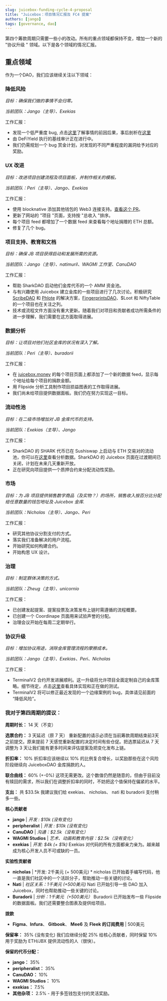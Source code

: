 ```yaml
---
slug: juicebox-funding-cycle-4-proposal
title: "Juicebox：项目情况汇报及 FC4 提案"
authors: [jango]
tags: [governance, dao]
---
```


第四个筹款周期只需要一些小的改动。所有的重点领域都保持不变，增加一个新的 "协议升级 " 领域。以下是各个领域的情况汇报。

## 重点领域

作为一个DAO，我们应该继续关注以下领域：

### 降低风险

*目标：确保我们做的事情不会归零。*

*当前团队：Jango（主导）、Exekias*

工作汇报：

- 发现一个低严重度 bug, 点击[这里](zh/blog/juicebox-postmortem-of-low-severity-bug-discovered-8-18-2021/)了解事情的前因后果，事后剖析在[这里](https://github.com/jbx-protocol/juice-security/blob/main/incidents/08-18-2021.md)
- 由 DeFiYield 执行的基线审计正在进行中。
- 我们仍需规划一个 bug 赏金计划，对发现的不同严重程度的漏洞给予对应的奖励。

### UX 改进

*目标：改进项目创建流程及项目面板，并制作相关的模板。*

*当前团队：Peri（主导）、Jango、Exekias*

工作汇报：

- 使用 blocknative 添加其他钱包的 Web3 连接支持。[查看这个 PR](https://github.com/jbx-protocol/juice-juicehouse/pull/105)。
- 更新了网站的 "项目 "页面，支持按 "总收入 "排序。
- 每个项目 feed 都增加了一个数据 feed 来查看每个地址捐赠的 ETH 总额。
- 修复了几个 bug。

### 项目支持、教育和文档

*目标：确保 JB 项目获得启动和发展所需的资源。*

*当前团队：Jango（主导）、natimuril、WAGMI 工作室、CanuDAO*

工作汇报：

- 帮助 SharkDAO 启动他们金库代币的一个 AMM 资金池。
- 与有兴趣使用 Juicebox 建立金库的一些项目进行了几次讨论。积极研究 [ScribeDAO](https://twitter.com/scribedao) 和 [Phlote](https://phlote.xyz/) 的解决方案，[FingerprintsDAO](https://twitter.com/FingerprintsDAO)、$Loot 和 NiftyTable 的一个项目也在关注之列。
- 技术或流程文件方面没有重大更新。随着我们对项目和贡献者成功所需条件的进一步理解，我们需要在这方面取得进展。

### 数据分析

*目标：让项目对他们社区金库的状况有深入了解。*

*当前团队：Peri（主导）、buradorii*

工作汇报：

- 在 [juicebox.money](https://juicebox.money/) 的每个项目页面上都添加了一个新的数据 feed，显示每个地址给每个项目的捐款金额。
- 用 Flipside 分析工具制作项目损益图表的工作取得进展。
- 我们尚未给项目提供数据面板。我们仍在努力实现这一目标。

### 流动性池

*目标：在二级市场增加对 JB 金库代币的支持。*

*当前团队：Exekias（主导）、Jango*

工作汇报：

- SharkDAO 的 SHARK 代币已在 Sushiswap 上启动与 ETH 交易对的流动池，你可以在[这里](https://analytics.sushi.com/tokens/0x232afce9f1b3aae7cb408e482e847250843db931)查看分析数据。SharkDAO 的 Juicebox 页面在过渡期间已关闭，计划在未来几天重新开放。
- 正在研究向项目提供一个质押合约来分配流动性奖励。

### 市场

*目标：为 JB 项目提供销售数字商品（及实物？）的场所，销售收入按百分比分配给任意数量的钱包地址及 Juicebox 金库.*

*当前团队：Nicholas（主导）、Jango、Peri*

工作汇报：

- 研究其他协议分割支付的方式。
- 落实我们准备解决的用户流程。
- 开始研究如何构建合约。
- 开始构思 UX 设计。

### 治理

*目标：制定群体决策的方式。*

*当前团队：Zheug（主导）、unicornio*

工作汇报：

- 已创建发起提案、提案投票及决策发布上链时需遵循的流程概要。
- 已创建一个 Coordinape 页面用来试验声誉的分配。
- 治理会议开始在每周二定期举行。

### 协议升级

*目标：增加协议用途，消除金库管理流程的摩擦成本。*

*当前团队：Jango（主导）、Exekias、Peri、Nicholas*

工作汇报：

- TerminalV2 合约开发进展顺利。这一升级将允许项目全面定制自己的金库策略。细节待定，点击[这里](https://github.com/jbx-protocol/juice-juicehouse/tree/version/2)查看具体实现和正在做的测试。
- TerminalV2 将可以修正最近发现的一个边缘案例的 bug，具体请见前面的 “降低风险”。

### 我对于第四周期的提议：

**周期时长：** 14 天（不变）

**选票合约：** 3 天延迟（原 7 天）
重新配置的请示必须在当前筹款周期结束前3天之前提交。原来提前 7 天感觉重新配置的决定时间有些仓促。把选票延迟从 7 天调整为 3 天让我们能有更多时间来评估提案及把变化发布上链。

**折扣率：** 10%
折扣率应该继续以 10% 的比例复合增长，以奖励那些在这个风险阶段继续向 JuiceboxDAO 金库捐款的人。

**联合曲线：** 60% (+-0%)
这项无需更改。这个数值仍然是随意的，但由于目前没有赎回的需求，所以我们在调整折扣率的同时，不妨把这个值保持在偏紧的水平。

**支出：** 共 $33.5k
我建议我们给 exekias、 nicholas、 nati 和 buradorii 支付稍多一些。

**核心贡献者**

- **jango** | *开发 : $10k (没有变化)*
- **peripheralist** | *开发 : $10k (没有变化)*
- **CanuDAO** | *沟通：$2.5k（没有变化）*
- **WAGMI Studios** | *艺术、动画和教育内容：$2.5k（没有变化）*
- **exekias** | *开发: $4k (+ $1k)*
Exekias 对代码的所有方面都亲力亲为。越来越成为核心开发人员不可或缺的一员。

**实验性贡献者**

- **nicholas** | *开发: 2千美元 (+ 500美元) *
nicholas 已开始着手编写代码，他一直是我们社区中的一个活跃分子，帮助推动一些关键的讨论。
- **Nati** | *社区关系：1千美元 (+500美元)*
Nati 已开始引导一些 DAO 加入 Juicebox，同时也帮助推动一些关键的讨论。
- **Buradorii** | *分析：1千美元（+500美元）*
Buradorii 已开始发布一些 Flipside 的数据面板。我们还需要整合图表及提供给项目。

**拨款**

- **Figma**、**Infura**、 **Gitbook**、 **Mee6** 及 **Fleek 的订阅费用** | 500美元

**保留率：** 35% (没有变化)
我们应继续分配 25% 给核心贡献者，同时保留 10% 用于奖励为 ETH/JBX 提供流动性的人（很快）。

**保留的代币分配：**

- **jango：** 35%
- **peripheralist：** 35%
- **CanuDAO：** 10%
- **WAGMI Studios：** 10%
- **exekias：** 7.5%
- **其他杂项：** 2.5% - 用于多签钱包支付的灵活奖励。
